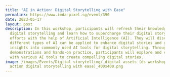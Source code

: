 ```yaml
---
title: "AI in Action: Digital Storytelling with Ease"
permalink: https://www.imda-pixel.sg/event/390
date: 2023-05-17
layout: post
description: In this workshop, participants will refresh their knowledge on
  digital storytelling and learn how to supercharge their digital storytelling
  efforts with the help of Artificial Intelligence (AI). They will discover how
  different types of AI can be applied to enhance digital stories and gain
  insights into commonly used AI tools for digital storytelling. Through live
  demonstrations and hands-on practice, participants will explore and experiment
  with various AI tools to create compelling digital stories. 
image: /images/Events/Digital storytelling/_digital assets (ds workshop - ai in
  action digital storytelling with ease)_400x400.png
---
```

